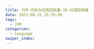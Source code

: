 ```yaml
---
title: JVM 内存与垃圾回收篇-10-垃圾回收器
date: 2023-08-22 15:35:50
tags: 
  - JVM
categories: 
  - Language
swiper_index: 
---
```




